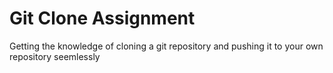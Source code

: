 <h1>Git Clone Assignment</h1>
<p>Getting the knowledge of cloning a git repository and pushing it to your own repository seemlessly</p>
